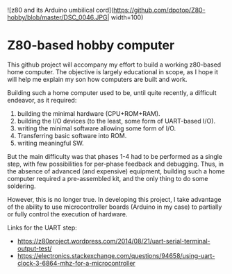 ![z80 and its Arduino umbilical cord](https://github.com/dpotop/Z80-hobby/blob/master/DSC_0046.JPG| width=100)

# Z80-based hobby computer

This github project will accompany my effort to build 
a working z80-based home computer. The objective is largely 
educational in scope, as I hope it will help me explain my son
how computers are built and work.

Building such a home computer used to be, until quite recently, 
a difficult endeavor, as it required:
1. building the minimal hardware (CPU+ROM+RAM).
2. building the I/O devices (to the least, some form of UART-based I/O).
3. writing the minimal software allowing some form of I/O.
4. Transferring basic software into ROM.
5. writing meaningful SW.

But the main difficulty was that phases 1-4 had to be performed
as a single step, with few possibilities for per-phase feedback
and debugging. Thus, in the absence of advanced (and expensive)
equipment, building such a home computer required a pre-assembled
kit, and the only thing to do some soldering.

However, this is no longer true. In developing this project, I take 
advantage of the ability to use microcontroller boards (Arduino in 
my case) to partially or fully control the execution of hardware.

Links for the UART step:
* https://z80project.wordpress.com/2014/08/21/uart-serial-terminal-output-test/
* https://electronics.stackexchange.com/questions/94658/using-uart-clock-3-6864-mhz-for-a-microcontroller
